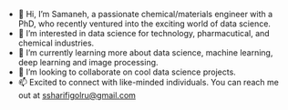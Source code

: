 - 👋 Hi, I’m Samaneh, a passionate chemical/materials engineer with a PhD, who recently ventured into the exciting world of data science. 
- 👀 I’m interested in data science for technology, pharmacutical, and chemical industries.
- 🌱 I’m currently learning more about data science, machine learning, deep learning and image processing.
- 💞️ I’m looking to collaborate on cool data science projects.
- 📫 Excited to connect with like-minded individuals. You can reach me out at ssharifigolru@gmail.com

<!---
ssharifigolru/ssharifigolru is a ✨ special ✨ repository because its `README.md` (this file) appears on your GitHub profile.
You can click the Preview link to take a look at your changes.
--->
